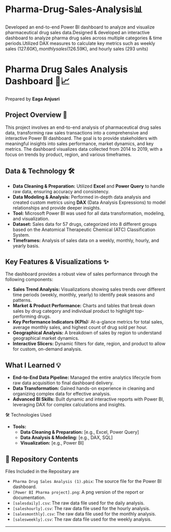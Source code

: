 # Pharma-Drug-Sales-Analysis📊
Developed an end-to-end Power BI dashboard to analyze and visualize pharmaceutical drug sales data.Designed &amp; developed an interactive dashboard to analyze pharma drug sales across multiple categories &amp; time periods.Utilized DAX measures to calculate key metrics such as weekly sales ($127.60K), monthly sales ($126.59K), and hourly sales (293 units)
# Pharma Drug Sales Analysis Dashboard 💊📈

Prepared by **Eaga Anjusri**

## Project Overview 🎯

This project involves an end-to-end analysis of pharmaceutical drug sales data, transforming raw sales transactions into a comprehensive and interactive Power BI dashboard. The goal is to provide stakeholders with meaningful insights into sales performance, market dynamics, and key metrics. The dashboard visualizes data collected from 2014 to 2019, with a focus on trends by product, region, and various timeframes.

## Data & Technology 🛠️

* **Data Cleaning & Preparation:** Utilized **Excel** and **Power Query** to handle raw data, ensuring accuracy and consistency.
* **Data Modeling & Analysis:** Performed in-depth data analysis and created custom metrics using **DAX** (Data Analysis Expressions) to model relationships and provide deeper insights.
* **Tool:** Microsoft Power BI was used for all data transformation, modeling, and visualization.
* **Dataset:** Sales data for 57 drugs, categorized into 8 different groups based on the Anatomical Therapeutic Chemical (ATC) Classification System.
* **Timeframes:** Analysis of sales data on a weekly, monthly, hourly, and yearly basis.

## Key Features & Visualizations ✨

The dashboard provides a robust view of sales performance through the following components:

* **Sales Trend Analysis:** Visualizations showing sales trends over different time periods (weekly, monthly, yearly) to identify peak seasons and patterns.
* **Market & Product Performance:** Charts and tables that break down sales by drug category and individual product to highlight top-performing drugs.
* **Key Performance Indicators (KPIs):** At-a-glance metrics for total sales, average monthly sales, and highest count of drug sold per hour.
* **Geographical Analysis:** A breakdown of sales by region to understand geographical market dynamics.
* **Interactive Slicers:** Dynamic filters for date, region, and product to allow for custom, on-demand analysis.

## What I Learned 💡

* **End-to-End Data Pipeline:** Managed the entire analytics lifecycle from raw data acquisition to final dashboard delivery.
* **Data Transformation:** Gained hands-on experience in cleaning and organizing complex data for effective analysis.
* **Advanced BI Skills:** Built dynamic and interactive reports with Power BI, leveraging DAX for complex calculations and insights.

🛠️ Technologies Used
* **Tools:**
    * **Data Cleaning & Preparation:** [e.g., Excel, Power Query]
    * **Data Analysis & Modeling:** [e.g., DAX, SQL]
    * **Visualization:** [e.g., Power BI]

## 📂 Repository Contents

Files Included in the Repositary are 

* `Pharma Drug Sales Analysis (1).pbix`: The source file for the Power BI dashboard.
* `[Power BI Pharma project].png`: A png version of the report or documentation.
* `[salesdaily].csv`: The raw data file used for the daily analysis.
* `[saleshourly].csv`: The raw data file used for the hourly analysis.
* `[salesmonthly].csv`: The raw data file used for the monthly analysis.
* `[salesweekly].csv`: The raw data file used for the weekly analysis.


---

